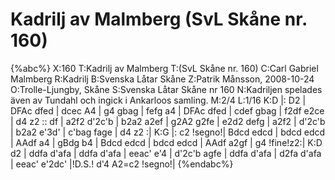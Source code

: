 # Kadrilj av Malmberg  (SvL Skåne nr. 160)

{%abc%}
X:160
T:Kadrilj av Malmberg 
T:(SvL Skåne nr. 160)
C:Carl Gabriel Malmberg
R:Kadrilj
B:Svenska Låtar Skåne
Z:Patrik Månsson, 2008-10-24
O:Trolle-Ljungby, Skåne
S:Svenska Låtar Skåne nr 160
N:Kadriljen spelades även av Tundahl och ingick i Ankarloos samling.
M:2/4
L:1/16
K:D
|: D2 | DFAc dfed | dcec A4 | g4 gbag | fefg a4 | DFAc dfed |
cdef gbag | f2df e2ce | d4 z2 :: df | a2f2 d'2c'b | b2a2 a2ef |
g2A2 g2fe | e2d2 defg | a2f2 | d'2c'b | b2a2 e'3d' | c'bag fage | d4 z2 :|
K:G
|: c2 !segno!| Bdcd edcd | bdcd edcd | AAdf a4 | gBdg b4 |
Bdcd edcd | bdcd edcd | AAdf a2gf | g4 !fine!z2:|
K:D
d2 | ddfa d'afa | ddfa d'afa | eeac' e'4 | d'2c'b agfe |
ddfa d'afa | d2fa d'afa | eeac' e'2dc' |!D.S.! d'4 A2=c2 !segno!|
{%endabc%}


